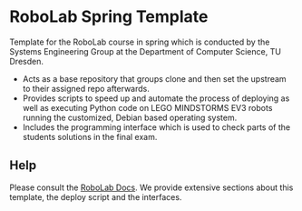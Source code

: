 # RoboLab Spring Template

Template for the RoboLab course in spring which is conducted by the Systems Engineering Group at the Department of Computer Science, TU Dresden.

* Acts as a base repository that groups clone and then set the upstream to their assigned repo afterwards.
* Provides scripts to speed up and automate the process of deploying as well as executing Python code on LEGO MINDSTORMS EV3 robots running the customized, Debian based operating system.
* Includes the programming interface which is used to check parts of the students solutions in the final exam.


## Help

Please consult the [RoboLab Docs](https://robolab.inf.tu-dresden.de/inf).
We provide extensive sections about this template, the deploy script and the interfaces.
